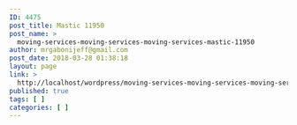 ```yaml
---
ID: 4475
post_title: Mastic 11950
post_name: >
  moving-services-moving-services-moving-services-mastic-11950
author: mrgabonijeff@gmail.com
post_date: 2018-03-28 01:38:18
layout: page
link: >
  http://localhost/wordpress/moving-services-moving-services-moving-services-mastic-11950/
published: true
tags: [ ]
categories: [ ]
---
```

